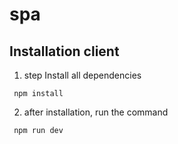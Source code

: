 # spa

## Installation client

1.  step Install all dependencies

```
 npm install
```

2. after installation, run the command

```
 npm run dev
```
